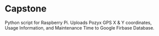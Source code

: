 # Capstone
Python script for Raspberry Pi.
Uploads Pozyx GPS X & Y coordinates, Usage Information, and Maintenance Time to Google Firbase Database.
